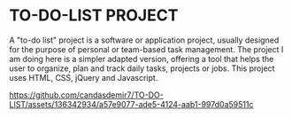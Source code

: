 # TO-DO-LIST PROJECT

A "to-do list" project is a software or application project, usually designed for the purpose of personal or team-based task management. The project I am doing here is a simpler adapted version, offering a tool that helps the user to organize, plan and track daily tasks, projects or jobs. This project uses HTML, CSS, jQuery and Javascript. 




https://github.com/candasdemir7/TO-DO-LIST/assets/136342934/a57e9077-ade5-4124-aab1-997d0a59511c

